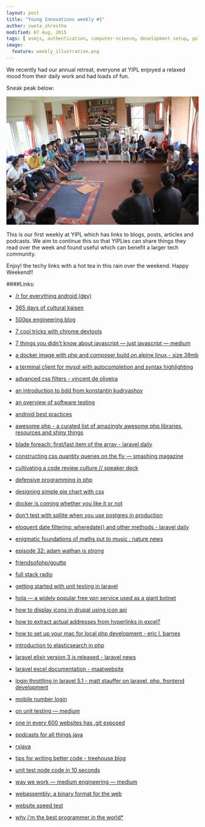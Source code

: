 ```yaml
---
layout: post
title: "Young Innovations weekly #1"
author: sweta_shrestha
modified: 07 Aug, 2015
tags: [ asmjs, authentication, computer-science, development setup, gulp, gunter, import, javascript, language agnostic, laravel elixir, math-and-music, podcast, query, rules, tips, unit testing, website monitoring, 500px, android, animation, bdd, beemo, chrome, cli, code-review, coding, css, culture, ddd, defensiveprogramming, deployment, dev, devops, docker, drupal, elasticsearch, eloquent, excel, extract link, filters, giantbionet, java, javascript, kurt-godel, laravel, login throttle, mac, mobile, mysql, nodejs, not-even-remotely-technical, php, piechart, pm, podcast, programming, programming pattern, quantity queries, security, server, simple code, simpledesign, taskrunner, testing, web scraper, webassembly, webpage seed test]
image:
  feature: weekly_illustration.png
---
```

We recently had our annual retreat, everyone at YIPL enjoyed a relaxed mood from their daily work and had loads of fun.

<!--more-->

 Sneak peak below:

![retreat photo](/images/weekly01/yipl-retreat.jpg)

This is our first weekly at YIPL which has links to blogs, posts, articles and podcasts.
We aim to continue this so that YIPLies can share things they read over the week and found useful
which can benefit a larger tech community.  

Enjoy! the techy links with a hot tea in this rain over the weekend. Happy Weekend!!

####Links:
* [/r for everything android (dev)](http://www.reddit.com/r/androiddev)

* [365 days of cultural kaisen](https://developer.salesforce.com/blogs/engineering/2015/07/365-days-cultural-kaizen.html)

* [500px engineering blog](http://developers.500px.com/2015/06/17/chatops.html)

* [7 cool tricks with chrome devtools](http://abdulapopoola.com/2015/01/06/7-cool-tricks-with-chrome-devtools/)

* [7 things you didn’t know about javascript — just javascript — medium](https://medium.com/just-javascript/7-things-you-didn-t-know-about-javascript-f76900b209d5)

* [a docker image with php and composer build on alpine linux - size 39mb](https://github.com/geshan/docker-php-composer-alpine)

* [a terminal client for mysql with autocompletion and syntax highlighting](https://github.com/dbcli/mycli)

* [advanced css filters - vincent de oliveira](http://iamvdo.me/en/blog/advanced-css-filters?utm_source=codrops)

* [an introduction to bdd from konstantin kudryashov](https://www.youtube.com/watch?v=njcHzGYv7nI)

* [an overview of software testing](https://openconcept.ca/blog/mparker/overview-software-testing)

* [android best practices](https://github.com/futurice/android-best-practices)

* [awesome php - a curated list of amazingly awesome php libraries, resources and shiny things](http://getawesomeness.com/get/php)

* [blade foreach: first/last item of the array - laravel daily](http://laraveldaily.com/blade-foreach-firstlast-item-of-the-array/)

* [constructing css quantity queries on the fly — smashing magazine](http://www.smashingmagazine.com/2015/07/constructing-css-quantity-queries-on-the-fly/)

* [cultivating a code review culture // speaker deck](https://speakerdeck.com/derekprior/cultivating-a-code-review-culture)

* [defensive programming in php](http://www.sitepoint.com/defensive-programming-in-php/)

* [designing simple pie chart with css](http://www.smashingmagazine.com/2015/07/designing-simple-pie-charts-with-css/)

* [docker is coming whether you like it or not](http://codebetter.com/kylebaley/2015/08/04/docker-is-coming-whether-you-like-it-or-not/)

* [don't test with sqllite when you use postgres in production](http://michael.robellard.com/2015/07/dont-test-with-sqllite-when-you-use.html)

* [eloquent date filtering: wheredate() and other methods - laravel daily](http://laraveldaily.com/eloquent-date-filtering-wheredate-and-other-methods/)

* [enigmatic foundations of maths put to music : nature news ](http://www.nature.com/news/enigmatic-foundations-of-maths-put-to-music-1.15502)

* [episode 32: adam wathan is strong](http://www.laravelpodcast.com/episodes/15117-episode-32-adam-wathan-is-strong)

* [friendsofphp/goutte](https://github.com/FriendsOfPHP/Goutte)

* [full stack radio](http://fullstackradio.com/)

* [getting started with unit testing in laravel](http://geshan.com.np/blog/2015/07/getting-started-with-unit-testing-in-laravel/)

* [hola — a widely popular free vpn service used as a giant botnet](http://thehackernews.com/2015/05/hola-widely-popular-free-vpn-service.html)

* [how to display icons in drupal using icon api](http://www.webwash.net/tutorials/how-display-icons-drupal-using-icon-api)

* [how to extract actual addresses from hyperlinks in excel?](http://www.extendoffice.com/documents/excel/1177-excel-extract-hyperlink-from-cell.html)

* [how to set up your mac for local php development - eric l. barnes](http://ericlbarnes.com/set-mac-local-php-development/)

* [introduction to elasticsearch in php](http://www.sitepoint.com/introduction-to-elasticsearch-in-php/)

* [laravel elixir version 3 is released - laravel news](https://laravel-news.com/2015/07/laravel-elixir-version-3-is-released/?utm_medium=email)

* [laravel excel documentation - maatwebsite](http://www.maatwebsite.nl/laravel-excel/docs)

* [login throttling in laravel 5.1 - matt stauffer on laravel, php, frontend development](https://mattstauffer.co/blog/login-throttling-in-laravel-5.1)

* [mobile number login](http://tech-blog.flipkart.net/2015/08/mobile-number-login/)

* [on unit testing — medium](https://medium.com/@kevincennis/on-unit-testing-1cc6798f81ee)

* [one in every 600 websites has .git exposed](http://www.jamiembrown.com/blog/one-in-every-600-websites-has-git-exposed/)

* [podcasts for all things java](http://javaposse.com/category/podcasts)

* [rxjava](https://github.com/ReactiveX/RxJava/wiki)

* [tips for writing better code - treehouse blog](http://blog.teamtreehouse.com/tips-for-writing-better-code)

* [unit test node code in 10 seconds](http://glebbahmutov.com/blog/unit-test-node-code-in-10-seconds/index.html)

* [way we work — medium engineering — medium](https://medium.com/medium-eng/way-we-work-ef431646ab17)

* [webassembly: a binary format for the web](http://www.2ality.com/2015/06/web-assembly.html)

* [website speed test](http://tools.pingdom.com/fpt/)

* [why i'm the best programmer in the world*](http://blog.codinghorror.com/why-im-the-best-programmer-in-the-world/)
